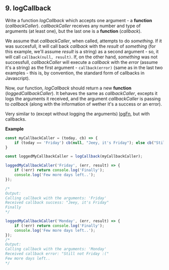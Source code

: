## 9. logCallback 

Write a function _logCallback_ which accepts one argument - a __function__ (_callbackCaller_). 
_callbackCaller_ receives any number and type of arguments (at least one), but the last one is a __function__ (_callback_).

We assume that _callbackCaller_, when called, attempts to do _something_. If it was succesfull, it will call back _callback_ with the _result_ of _something_ (for this example, we'll assume _result_ is a string) as a second argument - so, it will call `callback(null, result)`. If, on the other hand, _something_ was not successfull, _callbackCaller_ will execute a _callback_ with the _error_ (assume it's a string) as the first argument  - `callback(error)` (same as in the last two examples - this is, by convention, the standard form of callbacks in Javascript).

Now, our function, _logCallback_ should return a new __function__ (_loggedCallbackCaller_). It behaves the same as _callbackCaller_, excepts it
logs the arguments  it received, and  the argument _callbackCaller_ is passing to _callback_ (along with the information of wether it's a success or an error).

Very similar to (except without logging the arguments) [logFn](./04_logFn.md), but with callbacks.


__Example__

```Javascript
const myCallbackCaller = (today, cb) => {
    if (today == 'Friday') cb(null, "Jeey, it's Friday"); else cb("Still not Friday :(");
}

const loggedMyCallbackCaller = logCallback(myCallbackCaller);

loggedMyCallbackCaller('Friday', (err, result) => {
    if (!err) return console.log('Finally');
    console.log('Few more days left..');
});

/*
Output: 
Calling callback with the arguments: 'Friday'
Received callback success: "Jeey, it's Friday"
Finally
*/

loggedMyCallbackCaller('Monday', (err, result) => {
    if (!err) return console.log('Finally');
    console.log('Few more days left..');
});
/*
Output:
Calling callback with the arguments: 'Monday'
Received callback error: "Still not Friday :("
Few more days left..
*/

```